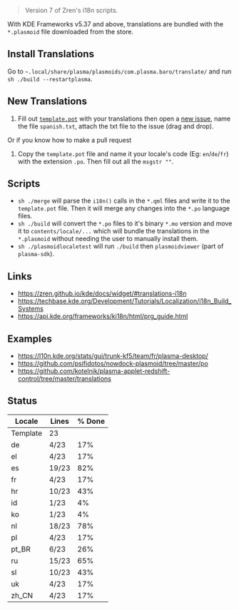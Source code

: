 > Version 7 of Zren's i18n scripts.

With KDE Frameworks v5.37 and above, translations are bundled with the `*.plasmoid` file downloaded from the store.

## Install Translations

Go to `~.local/share/plasma/plasmoids/com.plasma.baro/translate/` and run `sh ./build --restartplasma`.

## New Translations

1. Fill out [`template.pot`](template.pot) with your translations then open a [new issue](https://github.com/Zren/plasma-applet-condensedweather/issues/new), name the file `spanish.txt`, attach the txt file to the issue (drag and drop).

Or if you know how to make a pull request

1. Copy the `template.pot` file and name it your locale's code (Eg: `en`/`de`/`fr`) with the extension `.po`. Then fill out all the `msgstr ""`.

## Scripts

* `sh ./merge` will parse the `i18n()` calls in the `*.qml` files and write it to the `template.pot` file. Then it will merge any changes into the `*.po` language files.
* `sh ./build` will convert the `*.po` files to it's binary `*.mo` version and move it to `contents/locale/...` which will bundle the translations in the `*.plasmoid` without needing the user to manually install them.
* `sh ./plasmoidlocaletest` will run `./build` then `plasmoidviewer` (part of `plasma-sdk`).

## Links

* https://zren.github.io/kde/docs/widget/#translations-i18n
* https://techbase.kde.org/Development/Tutorials/Localization/i18n_Build_Systems
* https://api.kde.org/frameworks/ki18n/html/prg_guide.html

## Examples

* https://l10n.kde.org/stats/gui/trunk-kf5/team/fr/plasma-desktop/
* https://github.com/psifidotos/nowdock-plasmoid/tree/master/po
* https://github.com/kotelnik/plasma-applet-redshift-control/tree/master/translations

## Status
|  Locale  |  Lines  | % Done|
|----------|---------|-------|
| Template |      23 |       |
| de       |    4/23 |   17% |
| el       |    4/23 |   17% |
| es       |   19/23 |   82% |
| fr       |    4/23 |   17% |
| hr       |   10/23 |   43% |
| id       |    1/23 |    4% |
| ko       |    1/23 |    4% |
| nl       |   18/23 |   78% |
| pl       |    4/23 |   17% |
| pt_BR    |    6/23 |   26% |
| ru       |   15/23 |   65% |
| sl       |   10/23 |   43% |
| uk       |    4/23 |   17% |
| zh_CN    |    4/23 |   17% |

